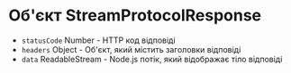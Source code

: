 # Об'єкт StreamProtocolResponse

* `statusCode` Number - HTTP код відповіді
* `headers` Object - Об'єкт, який містить заголовки відповіді
* `data` ReadableStream - Node.js потік, який відображає тіло відповіді